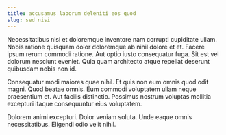 ```yaml
---
title: accusamus laborum deleniti eos quod
slug: sed nisi
---
```


Necessitatibus nisi et doloremque inventore nam corrupti cupiditate ullam. Nobis ratione quisquam dolor doloremque ab nihil dolore et et. Facere ipsum rerum commodi ratione. Aut optio iusto consequatur fuga. Sit est vel dolorum nesciunt eveniet. Quia quam architecto atque repellat deserunt quibusdam nobis non id.

Consequatur modi maiores quae nihil. Et quis non eum omnis quod odit magni. Quod beatae omnis. Eum commodi voluptatem ullam neque praesentium et. Aut facilis distinctio. Possimus nostrum voluptas mollitia excepturi itaque consequuntur eius voluptatem.

Dolorem animi excepturi. Dolor veniam soluta. Unde eaque omnis necessitatibus. Eligendi odio velit nihil.

